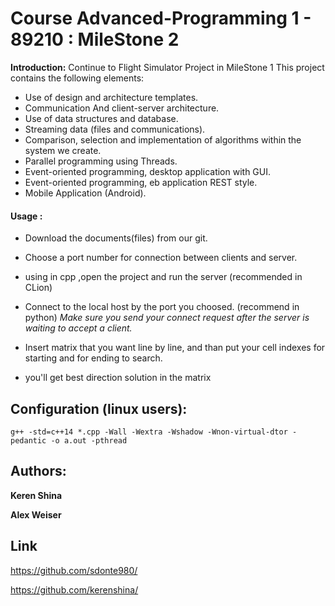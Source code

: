# Course Advanced-Programming 1 - 89210 : MileStone 2 
**Introduction:**
Continue to Flight Simulator Project in MileStone 1
This project contains the following elements:
- Use of design and architecture templates.
- Communication
And client-server architecture.
- Use of data structures and database.
- Streaming data (files and communications).
- Comparison, selection and implementation of algorithms within the system we create.
- Parallel programming using Threads.
- Event-oriented programming, desktop application with GUI.
- Event-oriented programming, eb application REST style.
- Mobile Application (Android).

#### Usage :

- Download the documents(files) from our git.

- Choose a port number for connection between clients and server.

- using in cpp ,open the project and run the server (recommended in CLion)

- Connect to the local host by the port you choosed. (recommend in python)
*Make sure you send your connect request after the server is waiting to accept a client.* 

- Insert matrix that you want line by line, and than put your cell indexes for starting and for ending to search.

- you'll get best direction solution in the matrix

## Configuration (linux users):

```
g++ -std=c++14 *.cpp -Wall -Wextra -Wshadow -Wnon-virtual-dtor -pedantic -o a.out -pthread
```

## Authors:

**Keren Shina**

**Alex Weiser**

## Link

https://github.com/sdonte980/

https://github.com/kerenshina/

